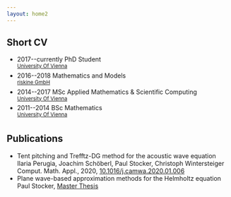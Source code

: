 ```yaml
---
layout: home2
---
```


<!--An h1 header-->
<!--============-->
<!--### An h3 header ###-->
<!--2nd paragraph. *Italic*, **bold**, and `monospace`. Itemized lists-->
<!--Unicode is supported. ☺-->
<!--![example image](assets/portfolio.png "An exemplary image")-->
<!--Here's a link to [a website](http://foo.bar), to a [local-->
<!--doc](index.html), and to a [section heading in the current-->
<!--doc](#an-h2-header). Here's a footnote [^1].-->

Short CV
------------

  * 2017--currently PhD Student   
  <sup>[University Of Vienna](https://mathematik.univie.ac.at/)</sup>
  * 2016--2018 Mathematics and Models  
  <sup>[riskine GmbH](https://riskine.com)</sup>
  * 2014--2017 MSc Applied Mathematics & Scientific Computing  
  <sup>[University Of Vienna](https://mathematik.univie.ac.at/)</sup>
  * 2011--2014 BSc Mathematics  
  <sup>[University Of Vienna](https://mathematik.univie.ac.at/)</sup>

Publications
------------

  * Tent pitching and Trefftz-DG method for the acoustic wave equation  
Ilaria Perugia, Joachim Schöberl, Paul Stocker, Christoph Wintersteiger   
Comput. Math. Appl., 2020, [10.1016/j.camwa.2020.01.006](https://doi.org/10.1016/j.camwa.2020.01.006)
  *  Plane wave-based approximation methods for the Helmholtz equation  
Paul Stocker,  [Master Thesis](http://othes.univie.ac.at/47577/)



<!--| Tables        | Are           | Cool  |-->
<!--| ------------- |:-------------:| -----:|-->
<!--| col 3 is      | right-aligned | $1600 |-->
<!--| col 2 is      | centered      |   $12 |-->
<!--| zebra stripes | are neat      |    $1 |-->



